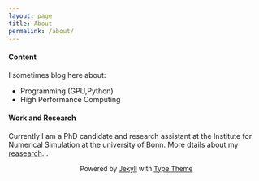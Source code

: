 ```yaml
---
layout: page
title: About
permalink: /about/
---
```

<h4>Content</h4>
I sometimes blog here about:
<ul>
<li>Programming (GPU,Python)</li>
<li>High Performance Computing</li>
</ul>
<h4>Work and Research</h4>
Currently I am a PhD candidate and research assistant at the Institute for Numerical Simulation at the university of Bonn. More dtails about my <a href="http://schweitzer.ins.uni-bonn.de/people/diehl.html">reasearch</a>...
<p>
<p>
<center>
<font size="2">Powered by <a href="http://jekyllrb.com">Jekyll</a> with <a href="https://rohanchandra.github.io/project/type/">Type Theme</a></font></center>
